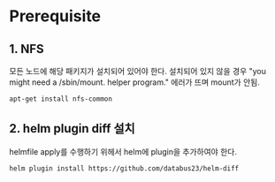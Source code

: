 # Prerequisite

## 1. NFS

모든 노드에 해당 패키지가 설치되어 있어야 한다. 설치되어 있지 않을 경우 "you might need a /sbin/mount.<type> helper program." 에러가 뜨며 mount가 안됨.
```bash
apt-get install nfs-common
```

## 2. helm plugin diff 설치

helmfile apply를 수행하기 위헤서 helm에 plugin을 추가하여야 한다.
```bash
helm plugin install https://github.com/databus23/helm-diff
```